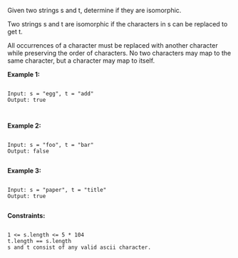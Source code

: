 Given two strings s and t, determine if they are isomorphic.

Two strings s and t are isomorphic if the characters in s can be replaced to get t.

All occurrences of a character must be replaced with another character while preserving the order of characters. No two characters may map to the same character, but a character may map to itself.
 

<b>Example 1:</b>
<pre>
<code>
Input: s = "egg", t = "add"
Output: true
</pre>
</code>
<b>Example 2:</b>
<pre>
<code>
Input: s = "foo", t = "bar"
Output: false
</pre>
</code>
<b>Example 3:</b>
<pre>
<code>
Input: s = "paper", t = "title"
Output: true
</pre>
</code>
<b>Constraints:</b>
<pre>
<code>
1 <= s.length <= 5 * 104
t.length == s.length
s and t consist of any valid ascii character.
</pre>
</code>